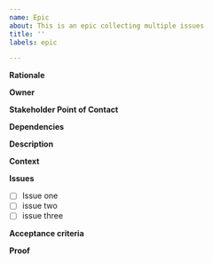```yaml
---
name: Epic
about: This is an epic collecting multiple issues
title: ''
labels: epic

---
```


**Rationale**

**Owner**

**Stakeholder Point of Contact**

**Dependencies**

**Description**

**Context**

**Issues**

- [ ]  Issue one
- [ ]  issue two
- [ ]  issue three

**Acceptance criteria**

**Proof**
